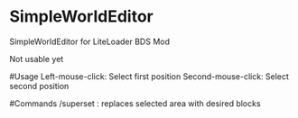 # SimpleWorldEditor
SimpleWorldEditor for LiteLoader BDS Mod

Not usable yet


#Usage
Left-mouse-click: Select first position
Second-mouse-click: Select second position

#Commands
/superset <block-name>: replaces selected area with desired blocks
